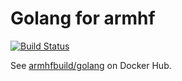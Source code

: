 # Golang for armhf

[![Build Status](https://armdrone.strahlungsfrei.de/api/badges/armhf-docker-library/golang/status.svg)](https://armdrone.strahlungsfrei.de/armhf-docker-library/golang)

See [armhfbuild/golang](https://hub.docker.com/r/armhfbuild/golang/) on Docker Hub.

